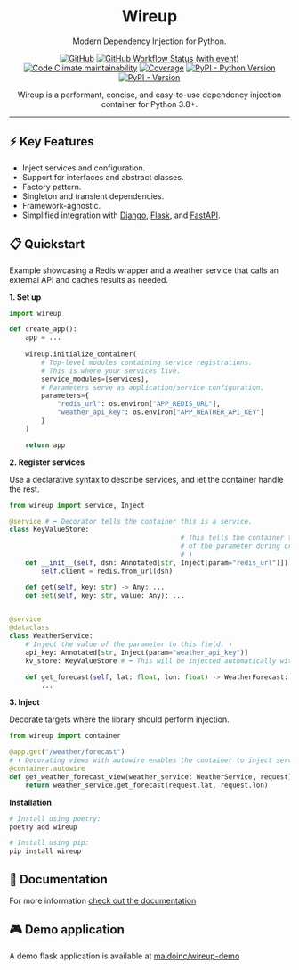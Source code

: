 <div align="center">
<h1>Wireup</h1>
<p>Modern Dependency Injection for Python.</p>

[![GitHub](https://img.shields.io/github/license/maldoinc/wireup)](https://github.com/maldoinc/wireup)
[![GitHub Workflow Status (with event)](https://img.shields.io/github/actions/workflow/status/maldoinc/wireup/run_all.yml)](https://github.com/maldoinc/wireup)
[![Code Climate maintainability](https://img.shields.io/codeclimate/maintainability/maldoinc/wireup?label=Code+Climate)](https://codeclimate.com/github/maldoinc/wireup)
[![Coverage](https://img.shields.io/codeclimate/coverage/maldoinc/wireup?label=Coverage)](https://codeclimate.com/github/maldoinc/wireup)
[![PyPI - Python Version](https://img.shields.io/pypi/pyversions/wireup)](https://pypi.org/project/wireup/)
[![PyPI - Version](https://img.shields.io/pypi/v/wireup)](https://pypi.org/project/wireup/)

<p>Wireup is a performant, concise, and easy-to-use dependency injection container for Python 3.8+.</p>
</div>

---

## ⚡ Key Features
* Inject services and configuration.
* Support for interfaces and abstract classes.
* Factory pattern.
* Singleton and transient dependencies.
* Framework-agnostic.
* Simplified integration with [Django](https://maldoinc.github.io/wireup/latest/integrations/django/),
[Flask](https://maldoinc.github.io/wireup/latest/integrations/flask/), and 
[FastAPI](https://maldoinc.github.io/wireup/latest/integrations/fastapi/).

## 📋 Quickstart

Example showcasing a Redis wrapper and a weather service that calls an external API and caches results as needed.

**1. Set up**

```python
import wireup

def create_app():
    app = ...
    
    wireup.initialize_container(
        # Top-level modules containing service registrations.
        # This is where your services live.
        service_modules=[services],
        # Parameters serve as application/service configuration.
        parameters={
            "redis_url": os.environ["APP_REDIS_URL"],
            "weather_api_key": os.environ["APP_WEATHER_API_KEY"]
        }
    )

    return app
```

**2. Register services**

Use a declarative syntax to describe services, and let the container handle the rest.

```python
from wireup import service, Inject

@service # ⬅️ Decorator tells the container this is a service.
class KeyValueStore:
                                           # This tells the container to inject the value
                                           # of the parameter during creation.
                                           # ⬇️ 
    def __init__(self, dsn: Annotated[str, Inject(param="redis_url")]):
        self.client = redis.from_url(dsn)

    def get(self, key: str) -> Any: ...
    def set(self, key: str, value: Any): ...


@service
@dataclass
class WeatherService:
    # Inject the value of the parameter to this field. ⬇️
    api_key: Annotated[str, Inject(param="weather_api_key")]
    kv_store: KeyValueStore # ⬅️ This will be injected automatically without additional metadata.

    def get_forecast(self, lat: float, lon: float) -> WeatherForecast:
        ...
```

**3. Inject**

Decorate targets where the library should perform injection.

```python
from wireup import container

@app.get("/weather/forecast")
# ⬇️ Decorating views with autowire enables the container to inject services/parameters.
@container.autowire
def get_weather_forecast_view(weather_service: WeatherService, request):
    return weather_service.get_forecast(request.lat, request.lon)
```

**Installation**

```bash
# Install using poetry:
poetry add wireup

# Install using pip:
pip install wireup
```

## 📑 Documentation

For more information [check out the documentation](https://maldoinc.github.io/wireup)

## 🎮 Demo application

A demo flask application is available at [maldoinc/wireup-demo](https://github.com/maldoinc/wireup-demo)
